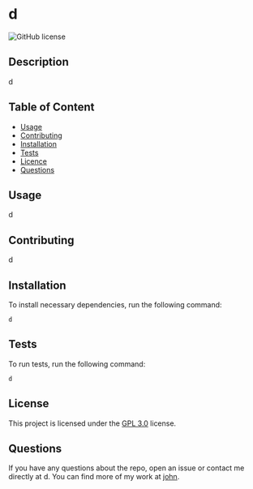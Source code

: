

  # **d**

  ![GitHub license](https://img.shields.io/badge/license-GPL3.0-blue.svg)
  
  ## Description 
  
  d

  ## Table of Content

  * [Usage](#usage)
  * [Contributing](#contributing)
  * [Installation](#installation)
  * [Tests](#tests)
  * [Licence](#license)
  * [Questions](#questions)

  ## Usage

  d

  ## Contributing

  d

  ## Installation

  To install necessary dependencies, run the following command:
  ```
  d
  ```
  ## Tests

  To run tests, run the following command:
  ```
  d
  ```
  ## License

   This project is licensed under the [GPL 3.0](https://choosealicense.com/licenses/gpl-3.0/) license. 

  ## Questions

  If you have any questions about the repo, open an issue or contact me directly at d. You can find more of my work at [john](https://github.com/john/).

